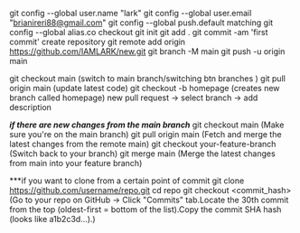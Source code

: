 git config --global user.name "lark"
git config --global user.email "brianireri88@gmail.com"
git config --global push.default matching
git config --global alias.co checkout
git init
git add .
git commit -am 'first commit'
create repository
git remote add origin https://github.com/IAMLARK/new.git
git branch -M main
git push -u origin main
 
git checkout main (switch to main branch/switching btn branches )
git pull origin main (update latest code)
git checkout -b homepage (creates new branch called homepage)
new pull request -> select branch -> add description

***if there are new changes from the main branch***
git checkout main (Make sure you're on the main branch)
git pull origin main (Fetch and merge the latest changes from the remote main)
git checkout your-feature-branch (Switch back to your branch)
git merge main (Merge the latest changes from main into your feature branch)

***if you want to clone from a certain point of commit
git clone https://github.com/username/repo.git
cd repo
git checkout <commit_hash> (Go to your repo on GitHub → Click "Commits" tab.Locate the 30th commit from the top (oldest-first = bottom of the list).Copy the commit SHA hash (looks like a1b2c3d...).)


